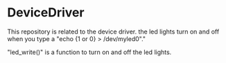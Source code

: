 # DeviceDriver
This repository is related to the device driver.
the led lights turn on and off when you type a "echo {1 or 0} > /dev/myled0"."

"led_write()" is a function to turn on and off the led lights.
